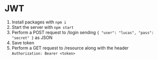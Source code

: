 # JWT

1. Install packages with `npm i`
2. Start the server with `npm start`
3. Perform a POST request to /login sending `{ "user": "lucas", "pass": "secret" }` as JSON
4. Save token
5. Perform a GET request to /resource along with the header `Authorization: Bearer <token>`